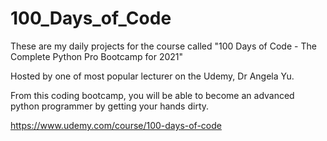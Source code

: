 # 100_Days_of_Code

These are my daily projects for the course called "100 Days of Code - The Complete Python Pro Bootcamp for 2021"

Hosted by one of most popular lecturer on the Udemy, Dr Angela Yu.

From this coding bootcamp, you will be able to become an advanced python programmer by getting your hands dirty.

https://www.udemy.com/course/100-days-of-code
